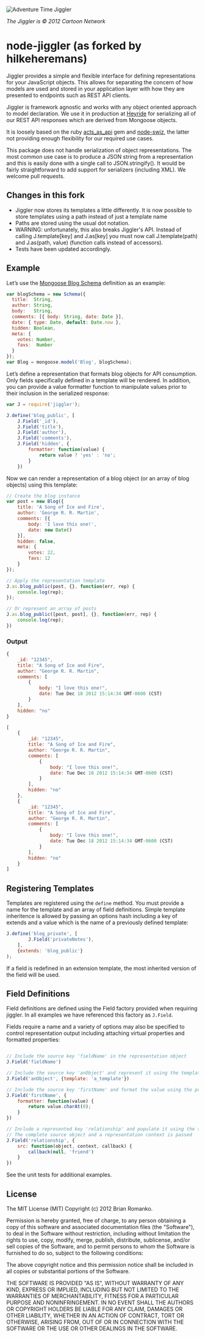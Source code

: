 ![Adventure Time Jiggler](http://i.imgur.com/XUI33tj.gif)

*The Jiggler is © 2012 Cartoon Network*

node-jiggler (as forked by hilkeheremans)
==============

Jiggler provides a simple and flexible interface for defining representations for your JavaScript objects. This allows for
separating the concern of how models are used and stored in your application layer with how they are presented to endpoints such
as REST API clients.

Jiggler is framework agnostic and works with any object oriented approach to model declaration.
We use it in production at [Heyride](http://heyride.com) for serializing all of our REST API responses which are derived from
Mongoose objects.

It is loosely based on the ruby [acts_as_api](https://github.com/fabrik42/acts_as_api) gem and [node-swiz](https://github.com/racker/node-swiz),
the latter not providing enough flexibility for our required use cases.

This package does not handle serialization of object representations. The most common use case is to produce a JSON string
from a representation and this is easily done with a single call to JSON.stringify(). It would be fairly straightforward to
add support for serializers (including XML). We welcome pull requests.

## Changes in this fork
* Jiggler now stores its templates a little differently. It is now possible to store templates using a path instead of just a template name
* Paths are stored using the usual dot notation.
* WARNING: unfortunately, this also breaks Jiggler's API. Instead of calling J.template[key] and J.as[key] you must now call J.template(path) and J.as(path, value) (function calls instead of accessors).
* Tests have been updated accordingly.

## Example

Let’s use the [Mongoose Blog Schema](http://mongoosejs.com) definition as an example:

```javascript
var blogSchema = new Schema({
  title:  String,
  author: String,
  body:   String,
  comments: [{ body: String, date: Date }],
  date: { type: Date, default: Date.now },
  hidden: Boolean,
  meta: {
    votes: Number,
    favs:  Number
  }
});
var Blog = mongoose.model('Blog', blogSchema);
```

Let’s define a representation that formats blog objects for API consumption. Only fields specifically defined in a template will be rendered. In addition, you can provide a value formatter function to manipulate values prior to their inclusion in the serialized response:

```javascript
var J = require('jiggler');

J.define('blog_public', [
    J.Field('_id'),
    J.Field('title'),
    J.Field('author'),
    J.Field('comments'),
    J.Field('hidden', {
    	formatter: function(value) {
    		return value ? 'yes' : 'no';
    	}
    })
```

Now we can render a representation of a blog object (or an array of blog objects) using this template:

```javascript
// Create the blog instance
var post = new Blog({
	title: 'A Song of Ice and Fire',
	author: 'George R. R. Martin',
	comments: [{
		body: 'I love this one!',
		date: new Date()
	}],
	hidden: false,
	meta: {
		votes: 22,
		favs: 12
	}
});

// Apply the representation template
J.as.blog_public(post, {}, function(err, rep) {
	console.log(rep);
});

// Or represent an array of posts
J.as.blog_public([post, post], {}, function(err, rep) {
	console.log(rep);
})

```

### Output

```javascript
{
	_id: "12345",
	title: "A Song of Ice and Fire",
	author: "George R. R. Martin",
	comments: [
		{
			body: "I love this one!",
			date: Tue Dec 18 2012 15:14:34 GMT-0600 (CST)
		}
	],
	hidden: "no"
}

[
	{
		_id: "12345",
		title: "A Song of Ice and Fire",
		author: "George R. R. Martin",
		comments: [
			{
				body: "I love this one!",
				date: Tue Dec 18 2012 15:14:34 GMT-0600 (CST)
			}
		],
		hidden: "no"
	},
	{
		_id: "12345",
		title: "A Song of Ice and Fire",
		author: "George R. R. Martin",
		comments: [
			{
				body: "I love this one!",
				date: Tue Dec 18 2012 15:14:34 GMT-0600 (CST)
			}
		],
		hidden: "no"
	}
]
```

## Registering Templates

Templates are registered using the ```define``` method. You must provide a name for the template and an array of field definitions. 
Simple template inheritence is allowed by passing an options hash including a key of extends and a value which is the name of a previously defined template:

```javascript
J.define('blog_private', [
    	J.Field('privateNotes'),
    ], 
    {extends: 'blog_public'}
);
```

If a field is redefined in an extension template, the most inherited version of the field will be used.

## Field Definitions

Field definitions are defined using the Field factory provided when requiring jiggler. In all examples we have referenced this factory as ```J.Field```.

Fields require a name and a variety of options may also be specified to control representation output including attaching virtual properties and formatted properties:

```javascript

// Include the source key 'fieldName' in the representation object
J.Field('fieldName')

// Include the source key 'anObject' and represent it using the template 'a_template'
J.Field('anObject', {template: 'a_template'})

// Include the source key 'firstName' and format the value using the provided function
J.Field('firstName', {
	formatter: function(value) {
		return value.charAt(0);
	}
})

// Include a represented key 'relationship' and populate it using the specified function
// The complete source object and a representation context is passed 
J.Field('relationship', {
	src: function(object, context, callback) {
		callback(null, 'friend')
	}
})

```

See the unit tests for additional examples.


## License

The MIT License (MIT) Copyright (c) 2012 Brian Romanko.

Permission is hereby granted, free of charge, to any person obtaining a copy of this software and associated documentation files (the "Software"), to deal in the Software without restriction, including without limitation the rights to use, copy, modify, merge, publish, distribute, sublicense, and/or sell copies of the Software, and to permit persons to whom the Software is furnished to do so, subject to the following conditions:

The above copyright notice and this permission notice shall be included in all copies or substantial portions of the Software.

THE SOFTWARE IS PROVIDED "AS IS", WITHOUT WARRANTY OF ANY KIND, EXPRESS OR IMPLIED, INCLUDING BUT NOT LIMITED TO THE WARRANTIES OF MERCHANTABILITY, FITNESS FOR A PARTICULAR PURPOSE AND NONINFRINGEMENT. IN NO EVENT SHALL THE AUTHORS OR COPYRIGHT HOLDERS BE LIABLE FOR ANY CLAIM, DAMAGES OR OTHER LIABILITY, WHETHER IN AN ACTION OF CONTRACT, TORT OR OTHERWISE, ARISING FROM, OUT OF OR IN CONNECTION WITH THE SOFTWARE OR THE USE OR OTHER DEALINGS IN THE SOFTWARE.
